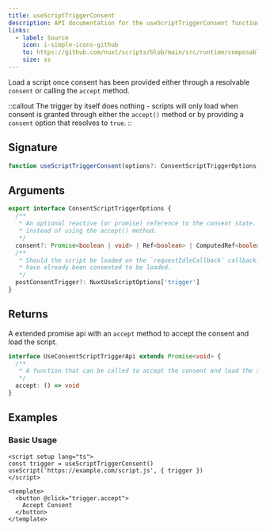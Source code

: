 ```yaml
---
title: useScriptTriggerConsent
description: API documentation for the useScriptTriggerConsent function.
links:
  - label: Source
    icon: i-simple-icons-github
    to: https://github.com/nuxt/scripts/blob/main/src/runtime/composables/useScriptTriggerConsent.ts
    size: xs
---
```


Load a script once consent has been provided either through a resolvable `consent` or calling the `accept` method.

::callout
The trigger by itself does nothing - scripts will only load when consent is granted through either the `accept()` method or by providing a `consent` option that resolves to `true`.
::

## Signature

```ts
function useScriptTriggerConsent(options?: ConsentScriptTriggerOptions): UseConsentScriptTriggerApi {}
```

## Arguments

```ts
export interface ConsentScriptTriggerOptions {
  /**
   * An optional reactive (or promise) reference to the consent state. You can use this to accept the consent for scripts
   * instead of using the accept() method.
   */
  consent?: Promise<boolean | void> | Ref<boolean> | ComputedRef<boolean> | boolean
  /**
   * Should the script be loaded on the `requestIdleCallback` callback. This is useful for non-essential scripts that
   * have already been consented to be loaded.
   */
  postConsentTrigger?: NuxtUseScriptOptions['trigger']
}
```

## Returns

A extended promise api with an `accept` method to accept the consent and load the script.

```ts
interface UseConsentScriptTriggerApi extends Promise<void> {
  /**
   * A function that can be called to accept the consent and load the script.
   */
  accept: () => void
}
```

## Examples

### Basic Usage

```vue [app.vue]
<script setup lang="ts">
const trigger = useScriptTriggerConsent()
useScript('https://example.com/script.js', { trigger })
</script>

<template>
  <button @click="trigger.accept">
    Accept Consent
  </button>
</template>
```
